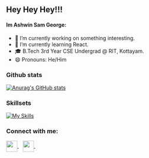 ## Hey Hey Hey!!!  

#### Im Ashwin Sam George:

- 🔭 I’m currently working on something interesting.
- 🌱 I’m currently learning React.
- 🎓 B.Tech 3rd Year CSE Undergrad @ RIT, Kottayam.
- 😄 Pronouns: He/Him

### Github stats
[![Anurag's GitHub stats](https://github-readme-stats.vercel.app/api?username=AshwinC8&show_icons=true&count_private=true&theme=radical)](https://github.com/anuraghazra/github-readme-stats)

### Skillsets
[![My Skills](https://skillicons.dev/icons?i=js,html,css,java,c,cpp,python,bash,blender,md)](https://skillicons.dev)


### Connect with me:
<p align="left">
<a href="https://discordapp.com/users/702409149304012901" target="blank">
<img align="center" target="_blank" src="https://img.icons8.com/color/96/000000/discord.png" width="30" />
</a>&ensp;

<a href="mailto:ashwinsamgeorge@gmail.com" target="blank">
<img align="center" target="_blank" src="https://upload.wikimedia.org/wikipedia/commons/thumb/7/7e/Gmail_icon_%282020%29.svg/2560px-Gmail_icon_%282020%29.svg.png" width="30" />
</a>&ensp;
</p>
